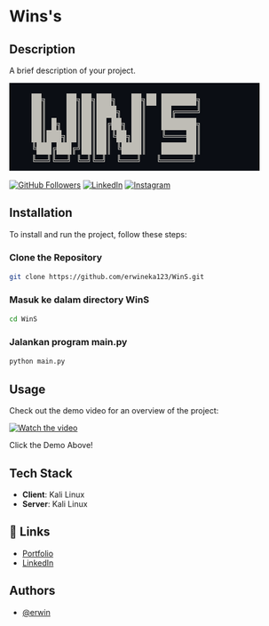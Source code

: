 # Wins's
## Description

A brief description of your project.

![Project Title](Title.PNG)

[![GitHub Followers](https://img.shields.io/github/followers/erwineka123.svg?style=social)](https://github.com/erwineka123)
[![LinkedIn](https://img.shields.io/badge/LinkedIn-Follow-blue)](https://www.linkedin.com/in/erwin-eka)
[![Instagram](https://img.shields.io/badge/Instagram-Follow-pink)](https://www.instagram.com/erwin.e.s_)

## Installation

To install and run the project, follow these steps:

### Clone the Repository

```bash
git clone https://github.com/erwineka123/WinS.git
```
### Masuk ke dalam directory WinS
```bash
cd WinS
```
### Jalankan program main.py
```bash
python main.py
```
## Usage

Check out the demo video for an overview of the project:

[![Watch the video](https://img.youtube.com/vi/your-video-id/hqdefault.jpg)](https://www.youtube.com/watch?v=your-video-id)

Click the Demo Above!

## Tech Stack

- **Client**: Kali Linux
- **Server**: Kali Linux

## 🔗 Links

- [Portfolio](portfolio-erwin-eka.vercel.app)
- [LinkedIn](https://www.linkedin.com/in/erwin-eka)

## Authors

- [@erwin](https://github.com/erwineka123)
